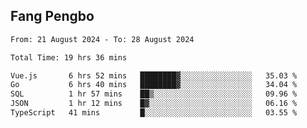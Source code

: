 ## Fang Pengbo

<!--START_SECTION:waka-->

```txt
From: 21 August 2024 - To: 28 August 2024

Total Time: 19 hrs 36 mins

Vue.js       6 hrs 52 mins   ████████▓░░░░░░░░░░░░░░░░   35.03 %
Go           6 hrs 40 mins   ████████▓░░░░░░░░░░░░░░░░   34.04 %
SQL          1 hr 57 mins    ██▒░░░░░░░░░░░░░░░░░░░░░░   09.96 %
JSON         1 hr 12 mins    █▓░░░░░░░░░░░░░░░░░░░░░░░   06.16 %
TypeScript   41 mins         █░░░░░░░░░░░░░░░░░░░░░░░░   03.55 %
```

<!--END_SECTION:waka-->